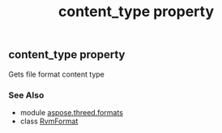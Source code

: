 ﻿---
title: content_type property
second_title: Aspose.3D for Python via .NET API References
description: 
type: docs
weight: 580
url: /python-net/aspose.threed.formats/rvmformat/content_type/
is_root: false
---

## content_type property


Gets file format content type

### See Also
* module [aspose.threed.formats](../../)
* class [RvmFormat](/3d/python-net/aspose.threed.formats/rvmformat)
